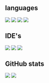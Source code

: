 <!---

- 👋 Hi, I’m @MeniViner
- 👀 I’m interested in ...
- 🌱 I’m currently learning ...
- 💞️ I’m looking to collaborate on ...
- 📫 How to reach me ...


MeniViner/MeniViner is a ✨ special ✨ repository because its `README.md` (this file) appears on your GitHub profile.
You can click the Preview link to take a look at your changes.
--->


## languages
![](https://img.shields.io/badge/Code-JavaScript-informational?style=for-the-badge&logo=javascript&logoColor=white&color=F7E018)
![](https://img.shields.io/badge/Code-html-informational?style=for-the-badge&logo=html&logoColor=white&color=D84924)
![](https://img.shields.io/badge/Code-css-informational?style=for-the-badge&logo=css&logoColor=white&color=006AB1)
![](https://img.shields.io/badge/Code-java-informational?style=for-the-badge&logo=java&logoColor=white&color=E11E23)

## IDE's
![](https://img.shields.io/badge/IDE-vscode-informational?style=for-the-badge&logo=visual-studio-code&logoColor=white)
![](https://img.shields.io/badge/IDE-pycharm-informational?style=for-the-badge&logo=pycharm&logoColor=white&color=20CD86)
![](https://img.shields.io/badge/IDE-intellij-informational?style=for-the-badge&logo=intellij-IDEA&logoColor=white&color=E33464)

## GitHub stats
![](https://github-readme-stats.vercel.app/api?username=MeniViner&show_icons=true&theme=vue-dark)
![](https://github-readme-stats.vercel.app/api/top-langs/?username=MeniViner&layout=compact&langs_count=8&theme=vue-dark)
